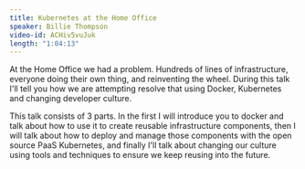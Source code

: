 ```yaml
---
title: Kubernetes at the Home Office
speaker: Billie Thompson
video-id: ACHiv5vuJuk
length: "1:04:13"
---
```

At the Home Office we had a problem. Hundreds of lines of infrastructure, everyone doing their own thing, and reinventing the wheel. During this talk I'll tell you how we are attempting resolve that using Docker, Kubernetes and changing developer culture.

This talk consists of 3 parts. In the first I will introduce you to docker and talk about how to use it to create reusable infrastructure components, then I will talk about how to deploy and manage those components with the open source PaaS Kubernetes, and finally I'll talk about changing our culture using tools and techniques to ensure we keep reusing into the future.